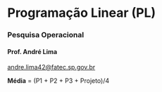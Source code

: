 # Programação Linear (PL)
 ### Pesquisa Operacional

#### Prof. André Lima
andre.lima42@fatec.sp.gov.br

**Média** = (P1 + P2 + P3 + Projeto)/4

<!--stackedit_data:
eyJoaXN0b3J5IjpbLTgwMjMyMjA3MF19
-->